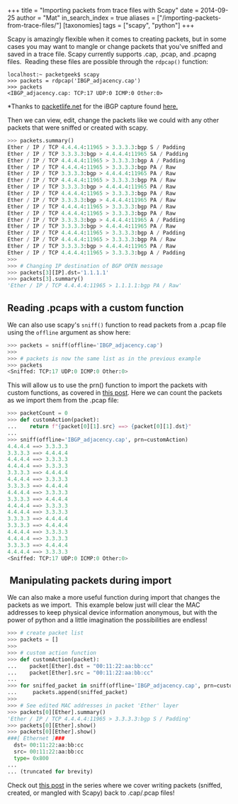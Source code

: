 +++
title = "Importing packets from trace files with Scapy"
date = 2014-09-25
author = "Mat"
in_search_index = true
aliases = ["/importing-packets-from-trace-files/"]
[taxonomies]
tags = ["scapy", "python"]
+++

Scapy is amazingly flexible when it comes to creating packets, but in some cases you may want to mangle or change packets that you've sniffed and saved in a trace file. Scapy currently supports .cap, .pcap, and .pcapng files.  Reading these files are possible through the `rdpcap()` function:

```
localhost:~ packetgeek$ scapy
>>> packets = rdpcap('IBGP_adjacency.cap')
>>> packets
<IBGP_adjacency.cap: TCP:17 UDP:0 ICMP:0 Other:0>
```
<!-- more -->
*Thanks to <a title="PacketLife.net" href="http://packetlife.net/captures/protocol/bgp/" target="_blank" rel="noopener">packetlife.net</a> for the iBGP capture found <a title="iBGP_adjacency.cap" href="https://www.cloudshark.org/captures/00249be4441f" target="_blank" rel="noopener">here.</a>


Then we can view, edit, change the packets like we could with any other packets that were sniffed or created with scapy.

```python
>>> packets.summary()
Ether / IP / TCP 4.4.4.4:11965 > 3.3.3.3:bgp S / Padding
Ether / IP / TCP 3.3.3.3:bgp > 4.4.4.4:11965 SA / Padding
Ether / IP / TCP 4.4.4.4:11965 > 3.3.3.3:bgp A / Padding
Ether / IP / TCP 4.4.4.4:11965 > 3.3.3.3:bgp PA / Raw
Ether / IP / TCP 3.3.3.3:bgp > 4.4.4.4:11965 PA / Raw
Ether / IP / TCP 4.4.4.4:11965 > 3.3.3.3:bgp PA / Raw
Ether / IP / TCP 3.3.3.3:bgp > 4.4.4.4:11965 PA / Raw
Ether / IP / TCP 4.4.4.4:11965 > 3.3.3.3:bgp PA / Raw
Ether / IP / TCP 3.3.3.3:bgp > 4.4.4.4:11965 PA / Raw
Ether / IP / TCP 4.4.4.4:11965 > 3.3.3.3:bgp PA / Raw
Ether / IP / TCP 4.4.4.4:11965 > 3.3.3.3:bgp PA / Raw
Ether / IP / TCP 3.3.3.3:bgp > 4.4.4.4:11965 A / Padding
Ether / IP / TCP 3.3.3.3:bgp > 4.4.4.4:11965 PA / Raw
Ether / IP / TCP 4.4.4.4:11965 > 3.3.3.3:bgp A / Padding
Ether / IP / TCP 4.4.4.4:11965 > 3.3.3.3:bgp PA / Raw
Ether / IP / TCP 3.3.3.3:bgp > 4.4.4.4:11965 PA / Raw
Ether / IP / TCP 4.4.4.4:11965 > 3.3.3.3:bgp A / Padding
>>>
>>> # Changing IP destination of BGP OPEN message
>>> packets[3][IP].dst='1.1.1.1'
>>> packets[3].summary()
'Ether / IP / TCP 4.4.4.4:11965 > 1.1.1.1:bgp PA / Raw'
```

## Reading .pcaps with a custom function

We can also use scapy's `sniff()` function to read packets from a .pcap file using the `offline` argument as show here:

```python
>>> packets = sniff(offline='IBGP_adjacency.cap')
>>>
>>> # packets is now the same list as in the previous example
>>> packets
<Sniffed: TCP:17 UDP:0 ICMP:0 Other:0>
```

This will allow us to use the prn() function to import the packets with custom functions, as covered in <a title="Scapy Sniffing with Custom Actions, Part 1" href="http://thepacketgeek.com/scapy-sniffing-with-custom-actions-part-1/" target="_blank" rel="noopener">this post</a>. Here we can count the packets as we import them from the .pcap file:

```python
>>> packetCount = 0
>>> def customAction(packet):
...    return f"{packet[0][1].src} ==> {packet[0][1].dst}"
...
>>> sniff(offline='IBGP_adjacency.cap', prn=customAction)
4.4.4.4 ==> 3.3.3.3
3.3.3.3 ==> 4.4.4.4
4.4.4.4 ==> 3.3.3.3
4.4.4.4 ==> 3.3.3.3
3.3.3.3 ==> 4.4.4.4
4.4.4.4 ==> 3.3.3.3
3.3.3.3 ==> 4.4.4.4
4.4.4.4 ==> 3.3.3.3
3.3.3.3 ==> 4.4.4.4
4.4.4.4 ==> 3.3.3.3
4.4.4.4 ==> 3.3.3.3
3.3.3.3 ==> 4.4.4.4
3.3.3.3 ==> 4.4.4.4
4.4.4.4 ==> 3.3.3.3
4.4.4.4 ==> 3.3.3.3
3.3.3.3 ==> 4.4.4.4
4.4.4.4 ==> 3.3.3.3
<Sniffed: TCP:17 UDP:0 ICMP:0 Other:0>
```

##  Manipulating packets during import

We can also make a more useful function during import that changes the packets as we import.  This example below just will clear the MAC addresses to keep physical device information anonymous, but with the power of python and a little imagination the possibilities are endless!

```python
>>> # create packet list
>>> packets = []
>>>
>>> # custom action function
>>> def customAction(packet):
...    packet[Ether].dst = "00:11:22:aa:bb:cc"
...    packet[Ether].src = "00:11:22:aa:bb:cc"
...
>>> for sniffed_packet in sniff(offline='IBGP_adjacency.cap', prn=customAction):
...     packets.append(sniffed_packet)
>>>
>>> # See edited MAC addresses in packet 'Ether' layer
>>> packets[0][Ether].summary()
'Ether / IP / TCP 4.4.4.4:11965 > 3.3.3.3:bgp S / Padding'
>>> packets[0][Ether].show()
>>> packets[0][Ether].show()
###[ Ethernet ]###
  dst= 00:11:22:aa:bb:cc
  src= 00:11:22:aa:bb:cc
  type= 0x800
...
... (truncated for brevity)
```

Check out [this post](writing-packets) in the series where we cover writing packets (sniffed, created, or mangled with Scapy) back to .cap/.pcap files!